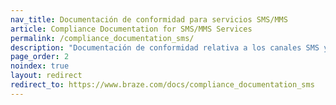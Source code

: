```yaml
---
nav_title: Documentación de conformidad para servicios SMS/MMS
article: Compliance Documentation for SMS/MMS Services
permalink: /compliance_documentation_sms/
description: "Documentación de conformidad relativa a los canales SMS y MMS."
page_order: 2
noindex: true
layout: redirect
redirect_to: https://www.braze.com/docs/compliance_documentation_sms
---
```


<!--
This redirect page exists only to funnel users to the English version of this statement. It should exist only in English and Japanese.
-->